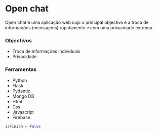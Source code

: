 # Open chat

Open chat é uma aplicação web cujo o principal objectivo é a troca de informações (mensagens) rapidamente
e com uma privacidade extrema.

### Objectivos

- Troca de informações individuais
- Privacidade

### Ferramentas

- Python
- Flask
- Pydantic
- Mongo DB
- Html
- Css
- Javascript
- Firebase

```py
isFinish = False
```